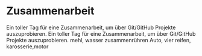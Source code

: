 # Zusammenarbeit

Ein toller Tag für eine Zusammenarbeit, um über Git/GitHub Projekte auszuprobieren.
Ein toller Tag für eine Zusammenarbeit, um über Git/GitHub Projekte auszuprobieren.
mehl, wasser zusammenrühren
Auto, vier reifen, karosserie,motor